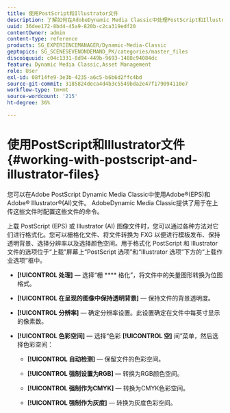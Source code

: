 ```yaml
---
title: 使用PostScript和Illustrator文件
description: 了解如何在AdobeDynamic Media Classic中处理PostScript和Illustrator文件。
uuid: 36dee172-8bd4-45a9-820b-c2ca319edf20
contentOwner: admin
content-type: reference
products: SG_EXPERIENCEMANAGER/Dynamic-Media-Classic
geptopics: SG_SCENESEVENONDEMAND_PK/categories/master_files
discoiquuid: c04c1331-8d94-449b-9693-1488c94084dc
feature: Dynamic Media Classic,Asset Management
role: User
exl-id: 08f14fe9-3e3b-4235-a6c5-b6b6d2ffc4bd
source-git-commit: 3185824deca4d4b3c5549bda2e47f179094110e7
workflow-type: tm+mt
source-wordcount: '215'
ht-degree: 36%

---
```


# 使用PostScript和Illustrator文件{#working-with-postscript-and-illustrator-files}

您可以在Adobe PostScript Dynamic Media Classic中使用Adobe®(EPS)和Adobe® Illustrator®(AI)文件。 AdobeDynamic Media Classic提供了用于在上传这些文件时配置这些文件的命令。

上载 PostScript (EPS) 或 Illustrator (AI) 图像文件时，您可以通过各种方法对它们进行格式化。您可以栅格化文件、将文件转换为 FXG 以便进行模板发布、保持透明背景、选择分辨率以及选择颜色空间。用于格式化 PostScript 和 Illustrator 文件的选项位于“上载”屏幕上“PostScript 选项”和“Illustrator 选项”下方的“上载作业选项”框中。

* **[!UICONTROL 处理]**  — 选择“栅 **** 格化”，将文件中的矢量图形转换为位图格式。

* **[!UICONTROL 在呈现的图像中保持透明背景]**  — 保持文件的背景透明度。

* **[!UICONTROL 分辨率]**  — 确定分辨率设置。此设置确定在文件中每英寸显示的像素数。

* **[!UICONTROL 色彩空间]**  — 选择“色彩 **[!UICONTROL 空]** 间”菜单，然后选择色彩空间：

   * **[!UICONTROL 自动检测]**  — 保留文件的色彩空间。

   * **[!UICONTROL 强制设置为RGB]**  — 转换为RGB颜色空间。

   * **[!UICONTROL 强制作为CMYK]**  — 转换为CMYK色彩空间。

   * **[!UICONTROL 强制作为灰度]**  — 转换为灰度色彩空间。
